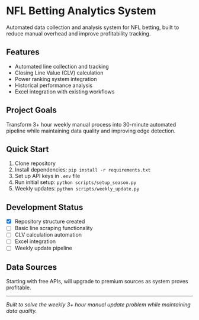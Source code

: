 ﻿# NFL Betting Analytics System

Automated data collection and analysis system for NFL betting, built to reduce manual overhead and improve profitability tracking.

## Features
- Automated line collection and tracking
- Closing Line Value (CLV) calculation
- Power ranking system integration
- Historical performance analysis
- Excel integration with existing workflows

## Project Goals
Transform 3+ hour weekly manual process into 30-minute automated pipeline while maintaining data quality and improving edge detection.

## Quick Start
1. Clone repository
2. Install dependencies: `pip install -r requirements.txt`
3. Set up API keys in `.env` file
4. Run initial setup: `python scripts/setup_season.py`
5. Weekly updates: `python scripts/weekly_update.py`

## Development Status
- [x] Repository structure created
- [ ] Basic line scraping functionality
- [ ] CLV calculation automation
- [ ] Excel integration
- [ ] Weekly update pipeline

## Data Sources
Starting with free APIs, will upgrade to premium sources as system proves profitable.

---
*Built to solve the weekly 3+ hour manual update problem while maintaining data quality.*
